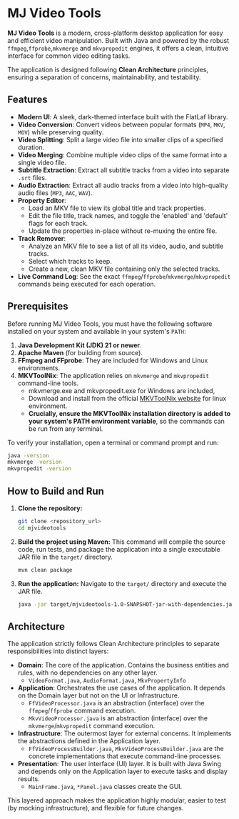 # MJ Video Tools

**MJ Video Tools** is a modern, cross-platform desktop application for easy and efficient video manipulation. Built with Java and powered by the robust `ffmpeg`,`ffprobe`,`mkvmerge` and `mkvpropedit` engines, it offers a clean, intuitive interface for common video editing tasks.

The application is designed following **Clean Architecture** principles, ensuring a separation of concerns, maintainability, and testability.

## Features

-   **Modern UI**: A sleek, dark-themed interface built with the FlatLaf library.
-   **Video Conversion**: Convert videos between popular formats (`MP4`, `MKV`, `MOV`) while preserving quality.
-   **Video Splitting**: Split a large video file into smaller clips of a specified duration.
-   **Video Merging**: Combine multiple video clips of the same format into a single video file.
-   **Subtitle Extraction**: Extract all subtitle tracks from a video into separate `.srt` files.
-   **Audio Extraction**: Extract all audio tracks from a video into high-quality audio files (`MP3`, `AAC`, `WAV`).
-   **Property Editor**: 
    - Load an MKV file to view its global title and track properties.
    - Edit the file title, track names, and toggle the 'enabled' and 'default' flags for each track.
    - Update the properties in-place without re-muxing the entire file.
-   **Track Remover**:
    - Analyze an MKV file to see a list of all its video, audio, and subtitle tracks.
    - Select which tracks to keep.
    - Create a new, clean MKV file containing only the selected tracks.
-   **Live Command Log**: See the exact `ffmpeg`/`ffprobe`/`mkvmerge`/`mkvpropedit` commands being executed for each operation.

## Prerequisites

Before running MJ Video Tools, you must have the following software installed on your system and available in your system's `PATH`:

1.  **Java Development Kit (JDK) 21 or newer**.
2.  **Apache Maven** (for building from source).
3.  **FFmpeg and FFprobe**: They are included for Windows and Linux environments.
4.  **MKVToolNix**: The application relies on `mkvmerge` and `mkvpropedit` command-line tools.
    - mkvmerge.exe and mkvpropedit.exe for Windows are included, 
    - Download and install from the official [MKVToolNix website](https://mkvtoolnix.download/) for linux environment.
    - **Crucially, ensure the MKVToolNix installation directory is added to your system's PATH environment variable**, so the commands can be run from any terminal.

To verify your installation, open a terminal or command prompt and run:
```sh
java -version
mkvmerge -version
mkvpropedit -version
```

## How to Build and Run

1.  **Clone the repository:**
    ```sh
    git clone <repository_url>
    cd mjvideotools
    ```

2.  **Build the project using Maven:**
    This command will compile the source code, run tests, and package the application into a single executable JAR file in the `target/` directory.
    ```sh
    mvn clean package
    ```

3.  **Run the application:**
    Navigate to the `target/` directory and execute the JAR file.
    ```sh
    java -jar target/mjvideotools-1.0-SNAPSHOT-jar-with-dependencies.jar
    ```

## Architecture

The application strictly follows Clean Architecture principles to separate responsibilities into distinct layers:

-   **Domain**: The core of the application. Contains the business entities and rules, with no dependencies on any other layer.
    -   `VideoFormat.java`, `AudioFormat.java`, `MkvPropertyInfo`
-   **Application**: Orchestrates the use cases of the application. It depends on the Domain layer but not on the UI or Infrastructure.
    -   `FfVideoProcessor.java` is an abstraction (interface) over the `ffmpeg`/`ffprobe` command execution.
    -   `MkvVideoProcessor.java` is an abstraction (interface) over the `mkvmerge`/`mkvpropedit` command execution.
-   **Infrastructure**: The outermost layer for external concerns. It implements the abstractions defined in the Application layer.
    -   `FfVideoProcessBuilder.java`, `MkvVideoProcessBuilder.java` are the concrete implementations that execute command-line processes.
-   **Presentation**: The user interface (UI) layer. It is built with Java Swing and depends only on the Application layer to execute tasks and display results.
    -   `MainFrame.java`, `*Panel.java` classes create the GUI.

This layered approach makes the application highly modular, easier to test (by mocking infrastructure), and flexible for future changes.